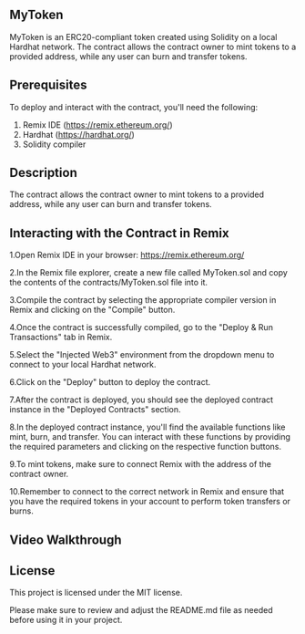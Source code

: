 ## MyToken

MyToken is an ERC20-compliant token created using Solidity on a local Hardhat network. The contract allows the contract owner to mint tokens to a provided address, while any user can burn and transfer tokens.

## Prerequisites
To deploy and interact with the contract, you'll need the following:

1. Remix IDE (https://remix.ethereum.org/)
2. Hardhat (https://hardhat.org/)
3. Solidity compiler

## Description
The contract allows the contract owner to mint tokens to a provided address, while any user can burn and transfer tokens.


## Interacting with the Contract in Remix
1.Open Remix IDE in your browser: https://remix.ethereum.org/

2.In the Remix file explorer, create a new file called MyToken.sol and copy the contents of the contracts/MyToken.sol file into it.

3.Compile the contract by selecting the appropriate compiler version in Remix and clicking on the "Compile" button.

4.Once the contract is successfully compiled, go to the "Deploy & Run Transactions" tab in Remix.

5.Select the "Injected Web3" environment from the dropdown menu to connect to your local Hardhat network.

6.Click on the "Deploy" button to deploy the contract.

7.After the contract is deployed, you should see the deployed contract instance in the "Deployed Contracts" section.

8.In the deployed contract instance, you'll find the available functions like mint, burn, and transfer. You can interact with these functions by providing the required parameters and clicking on the respective function buttons.

9.To mint tokens, make sure to connect Remix with the address of the contract owner.

10.Remember to connect to the correct network in Remix and ensure that you have the required tokens in your account to perform token transfers or burns.

## Video Walkthrough

## License

This project is licensed under the MIT license.

Please make sure to review and adjust the README.md file as needed before using it in your project.





